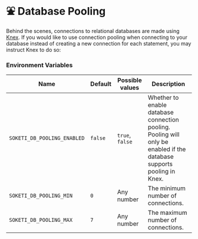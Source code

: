 # ⛲ Database Pooling

Behind the scenes, connections to relational databases are made using [Knex](https://knexjs.org). If you would like to use connection pooling when connecting to your database instead of creating a new connection for each statement, you may instruct Knex to do so:

### Environment Variables

| Name                        | Default | Possible values | Description                                                                                                           |
| --------------------------- | ------- | --------------- | --------------------------------------------------------------------------------------------------------------------- |
| `SOKETI_DB_POOLING_ENABLED` | `false` | `true`, `false` | Whether to enable database connection pooling. Pooling will only be enabled if the database supports pooling in Knex. |
| `SOKETI_DB_POOLING_MIN`     | `0`     | Any number      | The minimum number of connections.                                                                                    |
| `SOKETI_DB_POOLING_MAX`     | `7`     | Any number      | The maximum number of connections.                                                                                    |
